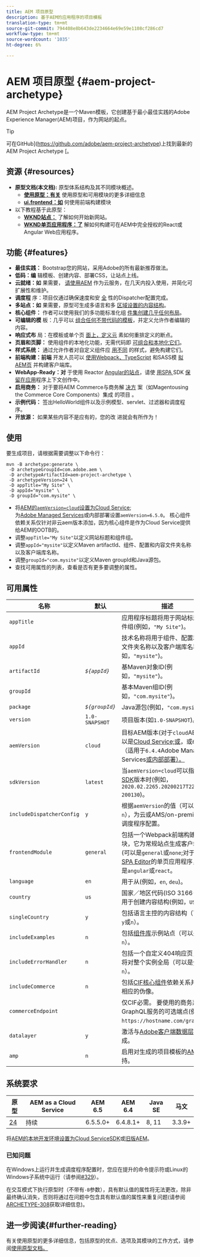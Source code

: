 ```yaml
---
title: AEM 项目原型
description: 基于AEM的应用程序的项目模板
translation-type: tm+mt
source-git-commit: 794408e8b643de2234664e69e59e1108cf286cd7
workflow-type: tm+mt
source-wordcount: '1035'
ht-degree: 6%

---
```



# AEM 项目原型 {#aem-project-archetype}

AEM Project Archetype是一个Maven模板，它创建基于最小最佳实践的Adobe Experience Manager(AEM)项目，作为网站的起点。

>[!TIP]
>
>可在GitHub](https://github.com/adobe/aem-project-archetype)上找到最新的AEM Project Archetype [。

## 资源 {#resources}

* **原型文档(本文档):** 原型体系结构及其不同模块概述。
   * **[使用原型：有关](using.md)** 使用原型和可用模块的更多详细信息
   * **[ui.frontend：如](uifrontend.md)** 何使用前端构建模块
* 以下教程基于此原型：
   * **[WKND站点：](https://docs.adobe.com/content/help/en/experience-manager-learn/getting-started-wknd-tutorial-develop/overview.html)** 了解如何开始新网站。
   * **[WKND单页应用程序：了](https://docs.adobe.com/content/help/en/experience-manager-learn/sites/spa-editor/spa-editor-framework-feature-video-use.html)** 解如何构建可在AEM中完全授权的React或Angular Web应用程序。

## 功能 {#features}

* **最佳实践：** Bootstrap您的网站，采用Adobe的所有最新推荐做法。
* **低码：编** 辑模板、创建内容、部署CSS，让站点上线。
* **云就绪：如** 果需要， [请使用AEM](https://docs.adobe.com/content/help/en/experience-manager-cloud-service/landing/home.html) 作为云服务，在几天内投入使用，并简化可扩展性和维护。
* **调度程** 序：项目仅通过确保速度和安 [全](https://docs.adobe.com/content/help/zh-Hans/experience-manager-dispatcher/using/dispatcher.html) 性的Dispatcher配置完成。
* **多站点：如** 果需要，原型可生成多语言和多 [区域设置的内容结构](https://docs.adobe.com/content/help/en/experience-manager-65/administering/introduction/msm.html)。
* **核心组件：** 作者可以使用我们的多功能标准化组 [件集创建几乎任何布局](/help/introduction.md)。
* **可编辑的模** 板：几乎可以 [组合任何不带代码的模板](https://docs.adobe.com/content/help/en/experience-manager-learn/sites/page-authoring/template-editor-feature-video-use.html)，并定义允许作者编辑的内容。
* **响应式布** 局：在模板或单个页 [面上，定义元](https://docs.adobe.com/content/help/en/experience-manager-cloud-service/sites/authoring/features/responsive-layout.html) 素如何重排定义的断点。
* **页眉和页脚：** 使用组件的本地化功能，无需代码即 [可组合和本地化它们](https://docs.adobe.com/content/help/zh-Hans/experience-manager-core-components/using/get-started/localization.html)。
* **样式系统：** 通过允许作者对自定义组件应 [用不同](https://docs.adobe.com/content/help/en/experience-manager-learn/getting-started-wknd-tutorial-develop/style-system.html) 的样式，避免构建它们。
* **前端构建：前端** 开发人员可以 [使用Webpack、TypeScript](uifrontend.md#webpack-dev-server) 和SASS模 [拟AEM页](uifrontend.md) 并构建客户端库。
* **WebApp-Ready：对** 于使用 [](uifrontend-react.md) Reactor  [Angular的站点](uifrontend-angular.md)，请使 [用SPA ](https://docs.adobe.com/content/help/en/experience-manager-cloud-service/implementing/headless/spa/developing.html) SDK [保留在应用](https://docs.adobe.com/content/help/en/experience-manager-learn/sites/spa-editor/spa-editor-framework-feature-video-use.html)程序上下文创作中。
* **启用商务：** 对于要将AEM Commerce与商务解 [决方](https://docs.adobe.com/content/help/en/experience-manager-cloud-service/commerce/home.html) 案（如Magentousing the Commerce Core Components）集成 [](https://magento.com/) 的项目 [](https://github.com/adobe/aem-core-cif-components)。
* **示例代码：** 签出HelloWorld组件以及示例模型、servlet、过滤器和调度程序。
* **开放源：** 如果某些内容不是应有的，您的改 [](https://github.com/adobe/aem-core-wcm-components/blob/master/CONTRIBUTING.md) 进就会有所作为！

## 使用

要生成项目，请根据需要调整以下命令行：

```shell
mvn -B archetype:generate \
 -D archetypeGroupId=com.adobe.aem \
 -D archetypeArtifactId=aem-project-archetype \
 -D archetypeVersion=24 \
 -D appTitle="My Site" \
 -D appId="mysite" \
 -D groupId="com.mysite" \
```

* 将[AEM的`aemVersion=cloud`设置为Cloud Service](https://docs.adobe.com/content/help/en/experience-manager-cloud-service/landing/home.html);\
   为[Adobe Managed Services](https://github.com/adobe/aem-project-archetype/tree/master/src/main/archetype/dispatcher.ams)或内部部署设置`aemVersion=6.5.0`。
核心组件依赖关系仅针对非云aem版本添加，因为核心组件是作为Cloud Service提供给AEM的OOTB的。
* 调整`appTitle="My Site"`以定义网站标题和组件组。
* 调整`appId="mysite"`以定义Maven artifactId、组件、配置和内容文件夹名称以及客户端库名称。
* 调整`groupId="com.mysite"`以定义Maven groupId和Java源包。
* 查找可用属性的列表，查看是否有更多要调整的属性。

## 可用属性

| 名称 | 默认 | 描述 |
--------------------------|----------------|--------------------
| `appTitle` |  | 应用程序标题将用于网站标题和组件组(例如，`"My Site"`)。 |
| `appId` |  | 技术名称将用于组件、配置和内容文件夹名称以及客户端库名称(例如，`"mysite"`)。 |
| `artifactId` | *`${appId}`* | 基Maven对象ID(例如，`"mysite"`)。 |
| `groupId` |  | 基本Maven组ID(例如，`"com.mysite"`)。 |
| `package` | *`${groupId}`* | Java源包(例如，`"com.mysite"`)。 |
| `version` | `1.0-SNAPSHOT` | 项目版本(如`1.0-SNAPSHOT`)。 |
| `aemVersion` | `cloud` | 目标AEM版本(对于`cloud`AEM，可以是[Cloud Service;或](https://docs.adobe.com/content/help/en/experience-manager-cloud-service/landing/home.html)，或`6.5.0`（适用于`6.4.4`Adobe Managed Services[或内部部署）。](https://github.com/adobe/aem-project-archetype/tree/master/src/main/archetype/dispatcher.ams) |
| `sdkVersion` | `latest` | 当`aemVersion=cloud`可以指定[ SDK](https://docs.adobe.com/content/help/en/experience-manager-cloud-service/implementing/developing/aem-as-a-cloud-service-sdk.html)版本时(例如，`2020.02.2265.20200217T222518Z-200130`)。 |
| `includeDispatcherConfig` | `y` | 根据`aemVersion`的值（可以是`y`或`n`），为云或AMS/on-premise包括调度程序配置。 |
| `frontendModule` | `general` | 包括一个Webpack前端构建模块，它为常规站点生成客户端库(可以是`general`或`none`;对于实现[SPA Editor](https://docs.adobe.com/content/help/en/experience-manager-cloud-service/implementing/headless/spa/editor-overview.html)的单页应用程序，可以是`angular`或`react`。 |
| `language` | `en` | 用于从(例如，`en`, `deu`)。 |
| `country` | `us` | 国家／地区代码(ISO 3166-1)，用于创建内容结构(例如，`US`)。 |
| `singleCountry` | `y` | 包括语言主控的内容结构（可以是`y`或`n`）。 |
| `includeExamples` | `n` | 包括[组件库](https://www.aemcomponents.dev/)示例站点（可以是`y`或`n`）。 |
| `includeErrorHandler` | `n` | 包括一个自定义404响应页，该页将对整个实例全局（可以是`y`或`n`）。 |
| `includeCommerce` | `n` | 包括[CIF核心组件](https://github.com/adobe/aem-core-cif-components)依赖关系并生成相应的伪像。 |
| `commerceEndpoint` |  | 仅CIF必需。 要使用的商务系统GraphQL服务的可选端点(例如，`https://hostname.com/grapql`)。 |
| `datalayer` | `y` | 激活与[Adobe客户端数据层](/help/developing/data-layer/overview.md)的集成。 |
| `amp` | `n` | 启用对生成的项目模板的[AMP](/help/developing/amp.md)支持。 |

## 系统要求

| 原型 | AEM as a Cloud Service | AEM 6.5 | AEM 6.4 | Java SE | 马文 |
|---------|---------|---------|---------|---------|---------|
| [24](https://github.com/adobe/aem-project-archetype/releases/tag/aem-project-archetype-24) | 持续 | 6.5.5.0+ | 6.4.8.1+ | 8, 11 | 3.3.9+ |

将[AEM的本地开发环境设置为Cloud ServiceSDK](https://docs.adobe.com/content/help/en/experience-manager-learn/cloud-service/local-development-environment-set-up/overview.html)或[旧版AEM](https://docs.adobe.com/content/help/en/experience-manager-learn/foundation/development/set-up-a-local-aem-development-environment.html)。

### 已知问题

在Windows上运行并生成调度程序配置时，您应在提升的命令提示符或Linux的Windows子系统中运行（请参阅[#329](https://github.com/adobe/aem-project-archetype/issues/329)）。

在交互模式下执行原型时（不带有`-B`参数），具有默认值的属性将无法更改，除非最终确认消失，否则将通过在问题中包含具有默认值的属性来重复问题(请参阅
[ARCHETYPE-308](https://issues.apache.org/jira/browse/ARCHETYPE-308)获取详细信息)。

## 进一步阅读{#further-reading}

有关使用原型的更多详细信息，包括原型的优点、选项及其模块的工作方式，请参阅[使用原型文档。](using.md)
